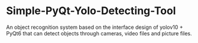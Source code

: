 # Simple-PyQt-Yolo-Detecting-Tool
An object recognition system based on the interface design of yolov10 + PyQt6 that can detect objects through cameras, video files and picture files.
